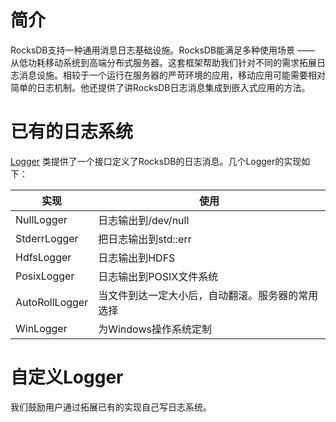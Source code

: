 # 简介

RocksDB支持一种通用消息日志基础设施。RocksDB能满足多种使用场景 —— 从低功耗移动系统到高端分布式服务器。这套框架帮助我们针对不同的需求拓展日志消息设施。相较于一个运行在服务器的严苛环境的应用，移动应用可能需要相对简单的日志机制。他还提供了讲RocksDB日志消息集成到嵌入式应用的方法。

# 已有的日志系统

[Logger](https://github.com/facebook/rocksdb/blob/master/include/rocksdb/env.h#L663) 类提供了一个接口定义了RocksDB的日志消息。几个Logger的实现如下：


实现 | 使用
------- | -------
NullLogger | 日志输出到/dev/null
StderrLogger | 把日志输出到std::err
HdfsLogger | 日志输出到HDFS
PosixLogger |  日志输出到POSIX文件系统
AutoRollLogger | 当文件到达一定大小后，自动翻滚。服务器的常用选择
WinLogger | 为Windows操作系统定制

# 自定义Logger

我们鼓励用户通过拓展已有的实现自己写日志系统。



